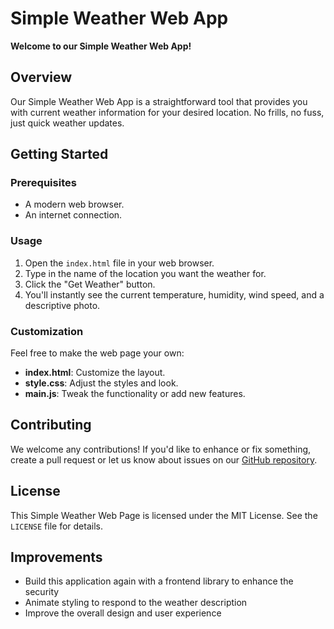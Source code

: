 # Simple Weather Web App

**Welcome to our Simple Weather Web App!**

## Overview

Our Simple Weather Web App is a straightforward tool that provides you with current weather information for your desired location. No frills, no fuss, just quick weather updates.

## Getting Started

### Prerequisites

- A modern web browser.
- An internet connection.

### Usage

1. Open the `index.html` file in your web browser.
2. Type in the name of the location you want the weather for.
3. Click the "Get Weather" button.
4. You'll instantly see the current temperature, humidity, wind speed, and a descriptive photo.

### Customization

Feel free to make the web page your own:

- **index.html**: Customize the layout.
- **style.css**: Adjust the styles and look.
- **main.js**: Tweak the functionality or add new features.

## Contributing

We welcome any contributions! If you'd like to enhance or fix something, create a pull request or let us know about issues on our [GitHub repository](link-to-repo).

## License

This Simple Weather Web Page is licensed under the MIT License. See the `LICENSE` file for details.

## Improvements
- Build this application again with a frontend library to enhance the security
- Animate styling to respond to the weather description
- Improve the overall design and user experience
